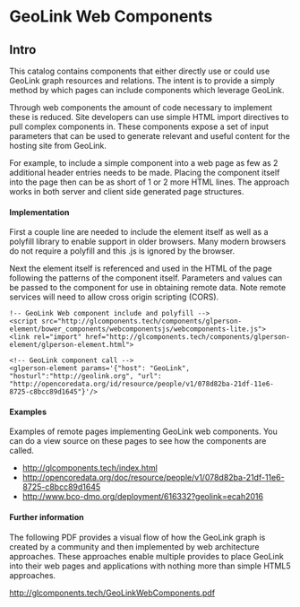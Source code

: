 # GeoLink Web Components

## Intro

This catalog contains components that either directly use or could use GeoLink graph resources and relations. The intent is to provide a simply method by which pages can include components which leverage GeoLink.

Through web components the amount of code necessary to implement these is reduced. Site developers can use simple HTML import directives to pull complex components in. These components expose a set of input parameters that can be used to generate relevant and useful content for the hosting site from GeoLink.

For example, to include a simple component into a web page as few as 2 additional header entries needs to be made. Placing the component itself into the page then can be as short of 1 or 2 more HTML lines. The approach works in both server and client side generated page structures.


#### Implementation
First a couple line are needed to include the element itself as well as a polyfill library to enable support in older browsers. Many modern browsers do not require a polyfill and this .js is ignored by the browser.

Next the element itself is referenced and used in the HTML of the page following the patterns of the component itself. Parameters and values can be passed to the component for use in obtaining remote data. Note remote services will need to allow cross origin scripting (CORS).

```
!-- GeoLink Web component include and polyfill -->
<script src="http://glcomponents.tech/components/glperson-element/bower_components/webcomponentsjs/webcomponents-lite.js">
<link rel="import" href="http://glcomponents.tech/components/glperson-element/glperson-element.html">

<!-- GeoLink component call -->
<glperson-element params='{"host": "GeoLink", "hosturl":"http://geolink.org", "url": "http://opencoredata.org/id/resource/people/v1/078d82ba-21df-11e6-8725-c8bcc89d1645"}'/>

```

#### Examples

Examples of remote pages implementing GeoLink web components.  You can do a view source on these pages to see how the components are called.  

* http://glcomponents.tech/index.html 
* http://opencoredata.org/doc/resource/people/v1/078d82ba-21df-11e6-8725-c8bcc89d1645
* http://www.bco-dmo.org/deployment/616332?geolink=ecah2016

#### Further information
The following PDF provides a visual flow of how the GeoLink graph is created by a community and then implemented by web architecture approaches. These approaches enable multiple provides to place GeoLink into their web pages and applications with nothing more than simple HTML5 approaches.

http://glcomponents.tech/GeoLinkWebComponents.pdf
